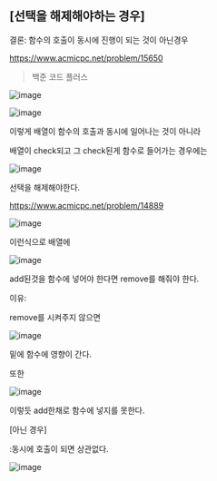 [선택을 해제해야하는 경우]
----------------------------
결론: 함수의 호출이 동시에 진행이 되는 것이 아닌경우

https://www.acmicpc.net/problem/15650

>백준 코드 플러스
>
![image](https://user-images.githubusercontent.com/108928206/179391988-f0892933-fdf1-4ebf-9785-2f90376a98fe.png)

![image](https://user-images.githubusercontent.com/108928206/179391998-917af43a-3726-44cd-98c4-3e4b33b5b45b.png)

이렇게 배열이 함수의 호출과 동시에 일어나는 것이 아니라

배열이 check되고 그 check된게 함수로 들어가는 경우에는 

![image](https://user-images.githubusercontent.com/108928206/179392021-8543a0e5-8145-4286-adc1-d9968cc853a8.png)

선택을 해제해야한다.

https://www.acmicpc.net/problem/14889

![image](https://user-images.githubusercontent.com/108928206/179392085-214f1447-7de0-4eac-b19c-a520b99a41ce.png)

이런식으로 배열에 

![image](https://user-images.githubusercontent.com/108928206/179392093-ca089464-9c9d-4a60-a9eb-c89c29a37355.png)

add된것을 함수에 넣어야 한다면 remove를 해줘야 한다.

이유:

remove를 시켜주지 않으면

![image](https://user-images.githubusercontent.com/108928206/179392116-a535aaee-4af3-4b67-9700-449dbaa4dab5.png)

밑에 함수에 영향이 간다.

또한

![image](https://user-images.githubusercontent.com/108928206/179392629-f0670b2e-6a80-484e-9e28-32432ffc3981.png)

이렇듯 add한채로 함수에 넣지를 못한다.

[아닌 경우]

:동시에 호출이 되면 상관없다.

![image](https://user-images.githubusercontent.com/108928206/179392129-577c9438-ffeb-4854-9484-53c322c5014b.png)

